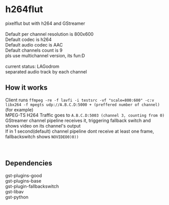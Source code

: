 # h264flut

pixelflut but with h264 and GStreamer<br><br>
Default per channel resolution is 800x600<br>
Default codec is h264<br>
Default audio codec is AAC<br>
Default channels count is 9<br>
pls use multichannel version, its fun:D<br>
<br>
current status: LAGodrom<br>
separated audio track by each channel<br>

## How it works<br>

Client runs `ffmpeg -re -f lavfi -i testsrc -vf "scale=800:600" -c:v libx264 -f mpegts udp://A.B.C.D:5000 + (preffered number of channel)` (for example)<br>
MPEG-TS H264 Traffic goes to `A.B.C.D:5003 (channel 3, counting from 0)`<br>
GStreamer channel pipeline receives it, triggering fallback switch and shows video on its channel's output<br>
If in 1 second(default) channel pipeline dont receive at least one frame, fallbackswitch shows `NOVIDEO0)0))`<br><br>
<br>

## Dependencies

gst-plugins-good<br>
gst-plugins-base<br>
gst-plugin-fallbackswitch<br>
gst-libav<br>
gst-python
